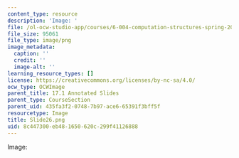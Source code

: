 ```yaml
---
content_type: resource
description: 'Image: '
file: /ol-ocw-studio-app/courses/6-004-computation-structures-spring-2017/8c447300eb481650620c299f41126888_Slide26.png
file_size: 95061
file_type: image/png
image_metadata:
  caption: ''
  credit: ''
  image-alt: ''
learning_resource_types: []
license: https://creativecommons.org/licenses/by-nc-sa/4.0/
ocw_type: OCWImage
parent_title: 17.1 Annotated Slides
parent_type: CourseSection
parent_uid: 435fa3f2-0748-7b97-ace6-65391f3bff5f
resourcetype: Image
title: Slide26.png
uid: 8c447300-eb48-1650-620c-299f41126888
---
```

Image: 